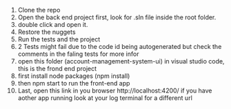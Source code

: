 1. Clone the repo
2. Open the back end project first, look for .sln file inside the root folder.
3. double click and open it.
5. Restore the nuggets
6. Run the tests and the project
7. 2 Tests might fail due to the code id being autogenerated but check the comments in the faling tests for more infor
8. open this folder (account-management-system-ui) in visual studio code, this is the frond end project
9. first install node packages (npm install)
10. then npm start to run the front-end app
11. Last, open this link in you browser http://localhost:4200/ if you have aother app running look at your log terminal for a different url
